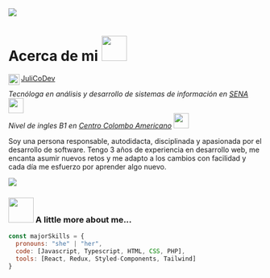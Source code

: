 
<img src="https://firebasestorage.googleapis.com/v0/b/lively-lock-256619.appspot.com/o/fotor_2023-2-4_15_44_54.png?alt=media&token=63cbc6c3-de56-4919-832c-ac9439952833">

# Acerca de mi <img src="https://media.giphy.com/media/mGcNjsfWAjY5AEZNw6/giphy.gif" width="50"> 

<a href="https://www.linkedin.com/in/julicodev/">
  <img align="left" alt="Abhishek's LinkedIN" width="22px" src="https://raw.githubusercontent.com/peterthehan/peterthehan/master/assets/linkedin.svg" />
  JuliCoDev
</a>
 
<p>
  <em>
    Tecnóloga en análisis y desarrollo de sistemas de información en  <a href="https://www.sena.edu.co/">SENA</a>
    <img src="https://media.giphy.com/media/fYSnHlufseco8Fh93Z/giphy.gif" width="30">
    <br/>
    Nivel de ingles B1 en  <a href="https://www.colombobogota.edu.co/">Centro Colombo Americano</a>
    <img src="https://media.giphy.com/media/fYSnHlufseco8Fh93Z/giphy.gif" width="30">
  </em>
</p>
<p>
    Soy una persona responsable, autodidacta, disciplinada y apasionada por el desarrollo de software. Tengo 3 años de experiencia en desarrollo web, me encanta asumir nuevos retos y me adapto a los cambios con facilidad y cada día me esfuerzo por aprender algo nuevo.
</p>


![](https://visitor-badge.glitch.me/badge?page_id=julicodev.julicodev)

### <img src="https://media.giphy.com/media/VgCDAzcKvsR6OM0uWg/giphy.gif" width="50"> A little more about me...  

```javascript
const majorSkills = {
  pronouns: "she" | "her",
  code: [Javascript, Typescript, HTML, CSS, PHP],
  tools: [React, Redux, Styled-Components, Tailwind]
}
```
